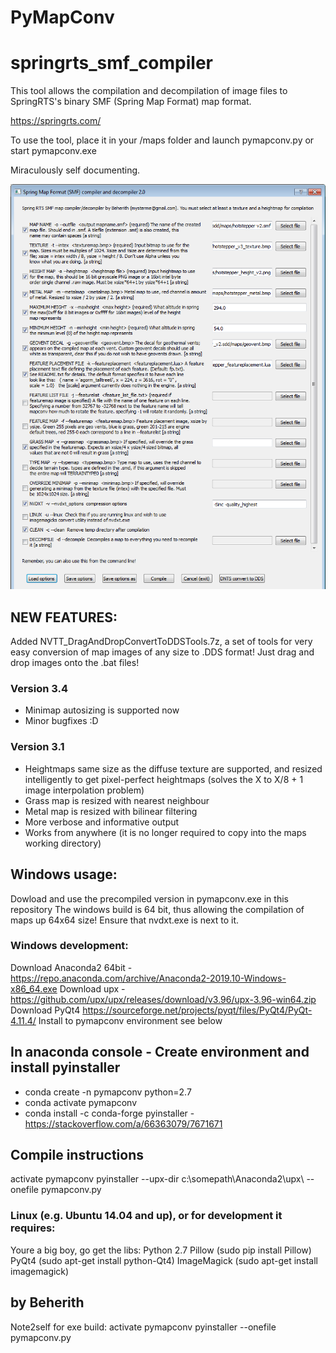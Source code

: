 # PyMapConv
# springrts_smf_compiler
This tool allows the compilation and decompilation of image files to SpringRTS's binary SMF (Spring Map Format) map format. 

https://springrts.com/

To use the tool, place it in your /maps folder and launch pymapconv.py or start pymapconv.exe

Miraculously self documenting.

![gooey](https://raw.githubusercontent.com/Beherith/springrts_smf_compiler/master/pymapconv_gui.png)

## NEW FEATURES:

Added NVTT_DragAndDropConvertToDDSTools.7z, a set of tools for very easy conversion of map images of any size to .DDS format! Just drag and drop images onto the .bat files!
### Version 3.4
- Minimap autosizing is supported now
- Minor bugfixes :D

### Version 3.1
- Heightmaps same size as the diffuse texture are supported, and resized intelligently to get pixel-perfect heightmaps (solves the X to X/8 + 1 image interpolation problem)
- Grass map is resized with nearest neighbour
- Metal map is resized with bilinear filtering
- More verbose and informative output
- Works from anywhere (it is no longer required to copy into the maps working directory)

##  Windows usage:

Dowload and use the precompiled version in pymapconv.exe in this repository
The windows build is 64 bit, thus allowing the compilation of maps up 64x64 size!
Ensure that nvdxt.exe is next to it. 

### Windows development:

Download Anaconda2 64bit - https://repo.anaconda.com/archive/Anaconda2-2019.10-Windows-x86_64.exe
Download upx - https://github.com/upx/upx/releases/download/v3.96/upx-3.96-win64.zip
Download PyQt4 https://sourceforge.net/projects/pyqt/files/PyQt4/PyQt-4.11.4/
	Install to pymapconv environment see below

## In anaconda console - Create environment and install pyinstaller
* conda create -n pymapconv python=2.7
* conda activate pymapconv
* conda install -c conda-forge pyinstaller - https://stackoverflow.com/a/66363079/7671671

## Compile instructions
activate pymapconv
pyinstaller --upx-dir c:\somepath\Anaconda2\upx\ --onefile pymapconv.py



### Linux (e.g. Ubuntu 14.04 and up), or for development it requires:
Youre a big boy, go get the libs:
Python 2.7
Pillow (sudo pip install Pillow)
PyQt4  (sudo apt-get install python-Qt4)
ImageMagick (sudo apt-get install imagemagick)

## by Beherith 

Note2self for exe build:
activate pymapconv
pyinstaller --onefile pymapconv.py

